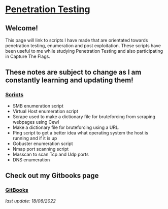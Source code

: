 # [Penetration Testing](https://h1dz.github.io/Pen-Testing/)  


## **Welcome!**
 

This page will link to scripts I have made that are orientated towards penetration testing, enumeration and post exploitation. These scripts have been useful to me while studying Penetration Testing and also participating in Capture The Flags. 

## These notes are subject to change as I am constantly learning and updating them!              

### [Scripts](https://github.com/h1dz/Pen-Testing/tree/Scripts) 
- SMB enumeration script
- Virtual Host enumeration script 
- Scrape used to make a dictionary file for bruteforcing from scraping webpages using Cewl
- Make a dictionary file for bruteforcing using a URL.
- Ping script to get a better idea what operating system the host is running and if it is up
- Gobuster enumeration script  
- Nmap port scanning script 
- Masscan to scan Tcp and Udp ports
- DNS enumeration

## Check out my Gitbooks page
### [GitBooks](https://h1dz.gitbook.io/pen-testing/)  
  
    
   
_last update: 18/06/2022_
